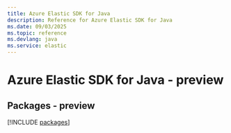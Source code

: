 ```yaml
---
title: Azure Elastic SDK for Java
description: Reference for Azure Elastic SDK for Java
ms.date: 09/03/2025
ms.topic: reference
ms.devlang: java
ms.service: elastic
---
```

# Azure Elastic SDK for Java - preview
## Packages - preview
[!INCLUDE [packages](elastic-index.md)]